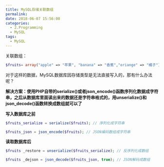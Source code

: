 ```yaml
---
title: MySQL存储关联数组
permalink: 
date: 2018-06-07 15:56:00
categories:
  - 2.Programming
  - MySQL
tags:
  - MySQL
---
```


关联数组：

```php
$fruits= array("apple" => "苹果", "banana" => "香蕉","oriange" => "橘子");
```

对于这样的数据，MySQL数据库因存储类型是无法直接写入的，那有什么办法呢？



**解决方案：使用PHP自带的serialize()或者json_encode()函数序列化数据成字符串，之后从数据库里面读出来的数据还是字符串格式的，用unserialize()和json_decode()函数转换成数组就可以了**



**写入数据库之前**

```php
$fruits_serialize = serialize($fruits); // 序列化成字符串

$fruits_json = json_encode($fruits); // JSON编码数组成字符串
```



**读取数据库后**

```php
$fruits _restore = unserialize($fruits_serialize); // 反序列化成数组

$fruits _dejson = json_decode($fruits_json, true); // JSON解码成数组
```

